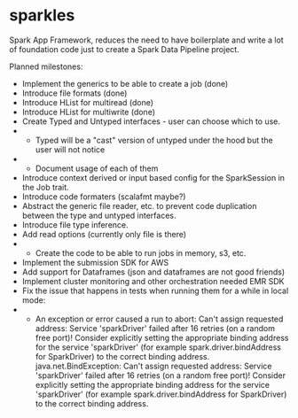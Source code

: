 # sparkles
Spark App Framework, reduces the need to have boilerplate and write a lot of foundation code just to create a Spark Data Pipeline project.

Planned milestones:
- Implement the generics to be able to create a job (done)
- Introduce file formats (done)
- Introduce HList for multiread (done)
- Introduce HList for multiwrite (done)
- Create Typed and Untyped interfaces - user can choose which to use.
- - Typed will be a "cast" version of untyped under the hood but the user will not notice
- - Document usage of each of them
- Introduce context derived or input based config for the SparkSession in the Job trait.
- Introduce code formaters (scalafmt maybe?)
- Abstract the generic file reader, etc. to prevent code duplication between the type and untyped interfaces.
- Introduce file type inference.
- Add read options (currently only file is there)
- - Create the code to be able to run jobs in memory, s3, etc.
- Implement the submission SDK for AWS
- Add support for Dataframes (json and dataframes are not good friends)
- Implement cluster monitoring and other orchestration needed EMR SDK 
- Fix the issue that happens in tests when running them for a while in local mode:
- - An exception or error caused a run to abort: Can't assign requested address: Service 'sparkDriver' failed after 16 retries (on a random free port)! Consider explicitly setting the appropriate binding address for the service 'sparkDriver' (for example spark.driver.bindAddress for SparkDriver) to the correct binding address.
  java.net.BindException: Can't assign requested address: Service 'sparkDriver' failed after 16 retries (on a random free port)! Consider explicitly setting the appropriate binding address for the service 'sparkDriver' (for example spark.driver.bindAddress for SparkDriver) to the correct binding address.

